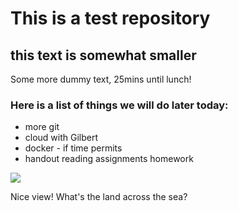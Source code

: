 # This is a test repository

## this text is somewhat smaller

Some more dummy text, 25mins until lunch!

### Here is a list of things we will do later today:
* more git
* cloud with Gilbert
* docker - if time permits
* handout reading assignments homework

![](IMG_0069.JPG)


Nice view! What's the land across the sea?
